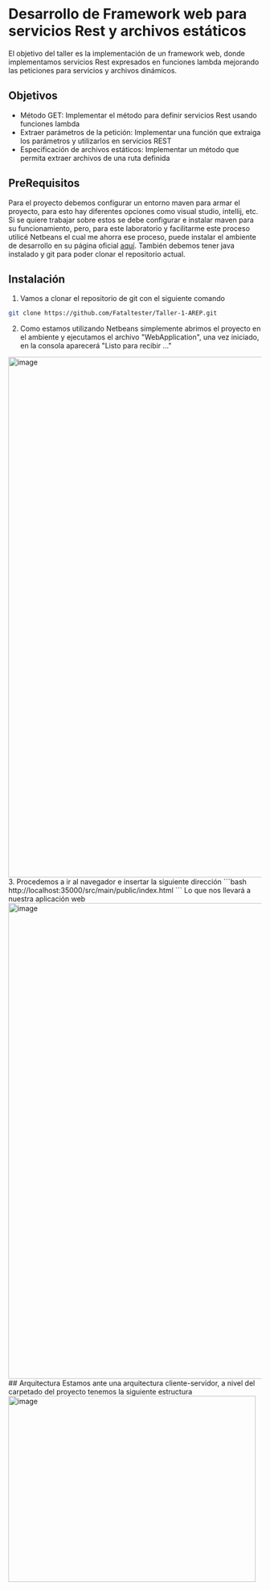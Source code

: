 # Desarrollo de Framework web para servicios Rest y archivos estáticos
El objetivo del taller es la implementación de un framework web, donde implementamos servicios Rest expresados en funciones lambda mejorando las peticiones para servicios y archivos dinámicos.
## Objetivos 
* Método GET: Implementar el método para definir servicios Rest usando funciones lambda
* Extraer parámetros de la petición: Implementar una función que extraiga los parámetros y utilizarlos en servicios REST
* Especificación de archivos estáticos: Implementar un método que permita extraer archivos de una ruta definida
## PreRequisitos
Para el proyecto debemos configurar un entorno maven para armar el proyecto, para esto hay diferentes opciones como visual studio, intellij, etc. Si se quiere trabajar sobre estos se debe configurar e instalar maven para su funcionamiento, pero, para este laboratorio y facilitarme este proceso utilicé Netbeans el cual me ahorra ese proceso, puede instalar el ambiente de desarrollo en su página oficial [aquí](https://netbeans.apache.org/front/main/index.html). También debemos tener java instalado y git para poder clonar el repositorio actual.
## Instalación
1. Vamos a clonar el repositorio de git con el siguiente comando
```bash
git clone https://github.com/Fataltester/Taller-1-AREP.git
```
2. Como estamos utilizando Netbeans simplemente abrimos el proyecto en el ambiente y ejecutamos el archivo "WebApplication", una vez iniciado, en la consola aparecerá "Listo para recibir ..."
<img width="1247" height="1035" alt="image" src="https://github.com/user-attachments/assets/a9f80cbf-e0f4-494d-abd3-30c1df290482" />
3. Procedemos a ir al navegador e insertar la siguiente dirección
```bash
http://localhost:35000/src/main/public/index.html
```
Lo que nos llevará a nuestra aplicación web
<img width="1214" height="946" alt="image" src="https://github.com/user-attachments/assets/0f90dda2-2bcf-4807-a8cb-4ab7ef649807" />
## Arquitectura
Estamos ante una arquitectura cliente-servidor, a nivel del carpetado del proyecto tenemos la siguiente estructura
<img width="492" height="370" alt="image" src="https://github.com/user-attachments/assets/16e613e0-56d0-46b2-8048-2917ea00e06d" />

